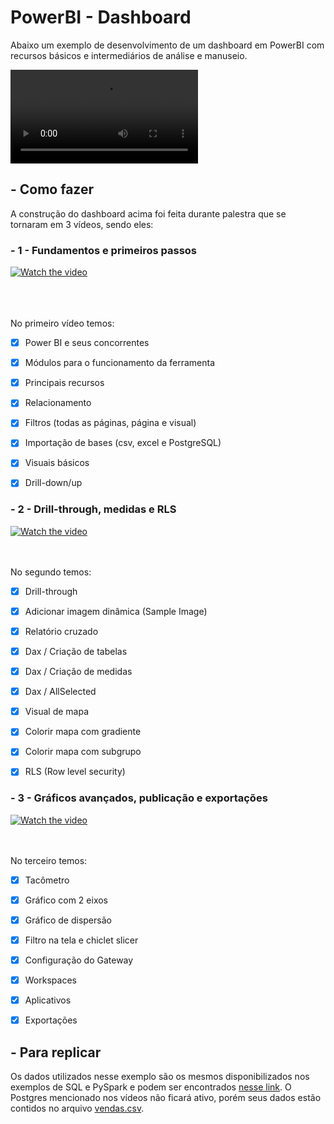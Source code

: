 # PowerBI - Dashboard

Abaixo um exemplo de desenvolvimento de um dashboard em PowerBI com recursos básicos e intermediários de análise e manuseio.

<video controls>
  <source src="./video/dashboard_demo.mp4" type="video/mp4">
</video>

## - Como fazer

A construção do dashboard acima foi feita durante palestra que se tornaram em 3 vídeos, sendo eles:


### - 1 - Fundamentos e primeiros passos

[![Watch the video](https://img.youtube.com/vi/tVcMWnVTSRY/hqdefault.jpg)](https://www.youtube.com/embed/tVcMWnVTSRY)

<br><br><br>
No primeiro vídeo temos:

- [x]  Power BI e seus concorrentes
- [x]  Módulos para o funcionamento da ferramenta
- [x]  Principais recursos
- [x]  Relacionamento
- [x]  Filtros (todas as páginas, página e visual)
- [x]  Importação de bases (csv, excel e PostgreSQL)
- [x]  Visuais básicos
- [x]  Drill-down/up


### - 2 - Drill-through, medidas e RLS
[![Watch the video](https://img.youtube.com/vi/tVcMWnVTSRY/hqdefault.jpg)](https://www.youtube.com/embed/tVcMWnVTSRY)
<br><br><br>

No segundo temos:
- [x]  Drill-through
- [x]  Adicionar imagem dinâmica (Sample Image)
- [x]  Relatório cruzado
- [x]  Dax / Criação de tabelas
- [x]  Dax / Criação de medidas
- [x]  Dax / AllSelected
- [x]  Visual de mapa
- [x]  Colorir mapa com gradiente
- [x]  Colorir mapa com subgrupo
- [x]  RLS (Row level security)


### - 3 - Gráficos avançados, publicação e exportações
[![Watch the video](https://img.youtube.com/vi/tVcMWnVTSRY/hqdefault.jpg)](https://www.youtube.com/embed/tVcMWnVTSRY)
<br><br><br>

No terceiro temos:
- [x]  Tacômetro
- [x]  Gráfico com 2 eixos
- [x]  Gráfico de dispersão
- [x]  Filtro na tela e chiclet slicer
- [x]  Configuração do Gateway
- [x]  Workspaces
- [x]  Aplicativos
- [x]  Exportações


## - Para replicar

Os dados utilizados nesse exemplo são os mesmos disponibilizados nos exemplos de SQL e PySpark e podem ser encontrados [nesse link](../docker/jupyter_spark/workspace/bases_teste/).
O Postgres mencionado nos vídeos não ficará ativo, porém seus dados estão contidos no arquivo [vendas.csv](../docker/jupyter_spark/workspace/bases_teste/vendas.csv).